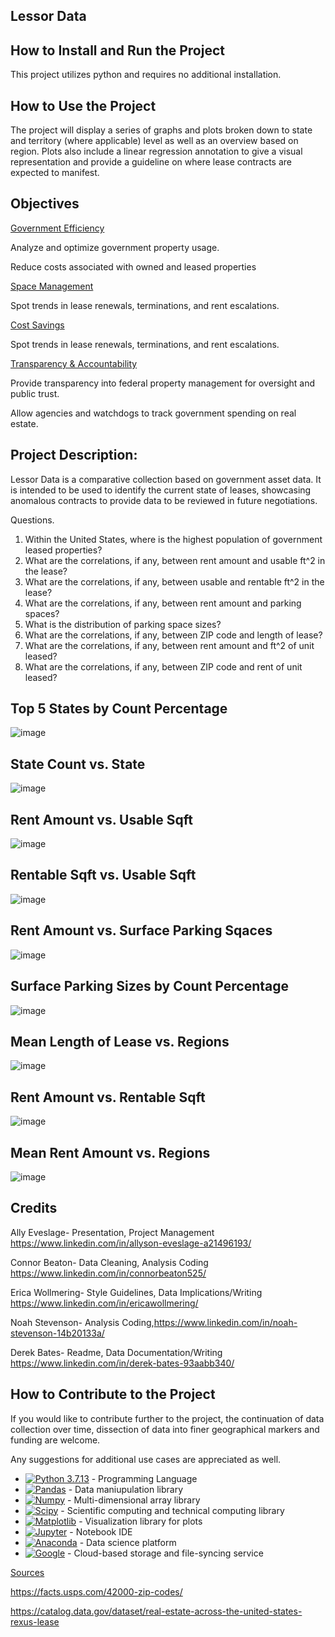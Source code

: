  ## Lessor Data
 
## How to Install and Run the Project

This project utilizes python and requires no additional installation. 

## How to Use the Project

The project will display a series of graphs and plots broken down to state and territory (where applicable) level as well as an overview based on region. Plots also include a linear regression annotation to give a visual representation and provide a guideline on where lease contracts are expected to manifest.

## Objectives

<ins>Government Efficiency</ins>

Analyze and optimize government property usage.

Reduce costs associated with owned and leased properties

<ins>Space Management</ins>

Spot trends in lease renewals, terminations, and rent escalations.

<ins>Cost Savings</ins>

Spot trends in lease renewals, terminations, and rent escalations.

<ins>Transparency & Accountability</ins>

Provide transparency into federal property management for oversight and public trust.

Allow agencies and watchdogs to track government spending on real estate.


## Project Description:

Lessor Data is a comparative collection based on government asset data. It is intended to be used to identify the current state of leases, showcasing anomalous contracts to provide data 
to be reviewed in future negotiations.

  Questions.

1. Within the United States, where is the highest population of government leased properties?
2. What are the correlations, if any, between rent amount and usable ft^2 in the lease? 
3. What are the correlations, if any, between usable and rentable ft^2 in the lease?
4. What are the correlations, if any, between rent amount and parking spaces?
5. What is the distribution of parking space sizes?
6. What are the correlations, if any, between ZIP code and length of lease?
8. What are the correlations, if any, between rent amount and ft^2 of unit leased?
9. What are the correlations, if any, between ZIP code and rent of unit leased?

## Top 5 States by Count Percentage

![image](https://github.com/user-attachments/assets/d6be3d14-6c33-4084-8843-6e83d5d5b189)

## State Count vs. State 

![image](https://github.com/user-attachments/assets/1482b450-c9d4-4b0a-a85c-8ba5982fb6f3)

## Rent Amount vs. Usable Sqft

![image](https://github.com/user-attachments/assets/34892579-2861-4acf-806c-43839cf11a4e)
 
## Rentable Sqft vs. Usable Sqft

![image](https://github.com/user-attachments/assets/93112dbb-8877-4c2f-a5ba-5a692b204faf)

## Rent Amount vs. Surface Parking Sqaces

![image](https://github.com/user-attachments/assets/1deefbaf-23ca-4b7a-babe-0884a58442cc)

## Surface Parking Sizes by Count Percentage

![image](https://github.com/user-attachments/assets/d236f16e-400e-47ca-9835-f047fee71742)

## Mean Length of Lease vs. Regions

![image](https://github.com/user-attachments/assets/7e80092f-9a9b-46fb-9251-9111682d2ae4)

## Rent Amount vs. Rentable Sqft

![image](https://github.com/user-attachments/assets/21d548ab-1c87-43d8-a049-53900fa242bc)

## Mean Rent Amount vs. Regions
![image](https://github.com/user-attachments/assets/96a5c56f-d402-40d9-b55c-ddce1dd5027a)

## Credits
 
Ally Eveslage- Presentation, Project Management https://www.linkedin.com/in/allyson-eveslage-a21496193/

Connor Beaton- Data Cleaning, Analysis Coding  https://www.linkedin.com/in/connorbeaton525/
 
Erica Wollmering- Style Guidelines, Data Implications/Writing  https://www.linkedin.com/in/ericawollmering/
 
Noah Stevenson- Analysis Coding,https://www.linkedin.com/in/noah-stevenson-14b20133a/

Derek Bates- Readme, Data Documentation/Writing https://www.linkedin.com/in/derek-bates-93aabb340/



## How to Contribute to the Project

If you would like to contribute further to the project, the continuation of data collection over time, dissection of data into finer geographical markers and funding are welcome.

Any suggestions for additional use cases are appreciated as well.

- [![Python 3.7.13](https://img.shields.io/badge/python-3670A0?style=for-the-badge&logo=python&logoColor=ffdd54)]([https://www.python.org/downloads/release/python-3713/) - Programming Language
- [![Pandas](https://img.shields.io/badge/Pandas-2C2D72?style=for-the-badge&logo=pandas&logoColor=white)](https://pandas.pydata.org/docs/#) - Data maniupulation library
- [![Numpy](https://img.shields.io/badge/Numpy-777BB4?style=for-the-badge&logo=numpy&logoColor=white)](https://numpy.org/) - Multi-dimensional array library
- [![Scipy](https://img.shields.io/badge/Scipy-2C2D72?style=for-the-badge&logo=pandas&logoColor=white)](https://scipy.org/) - Scientific computing and technical computing library
- [![Matplotlib](https://img.shields.io/badge/Matplotlib-3776AB?style=for-the-badge&logo=plotly&logoColor=white)](https://matplotlib.org/) - Visualization library for plots
- [![Jupyter](https://img.shields.io/badge/Jupyter-F37626.svg?&style=for-the-badge&logo=Jupyter&logoColor=white)](https://jupyter.org/) - Notebook IDE
- [![Anaconda](https://img.shields.io/badge/Anaconda-44A833?style=for-the-badge&logo=anaconda&logoColor=white)](https://www.anaconda.com/) - Data science platform
- [![Google](https://img.shields.io/badge/Google-3776AB?style=for-the-badge&logo=Google&logoColor=white)](https://www.google.com/) - Cloud-based storage and file-syncing service

<ins>Sources</ins>

https://facts.usps.com/42000-zip-codes/

https://catalog.data.gov/dataset/real-estate-across-the-united-states-rexus-lease










